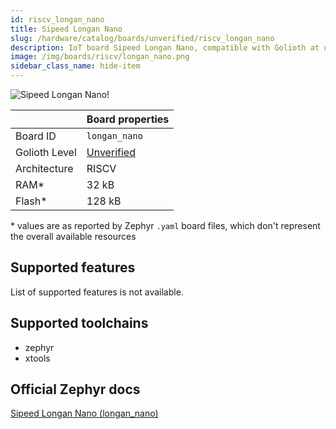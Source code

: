 ```yaml
---
id: riscv_longan_nano
title: Sipeed Longan Nano
slug: /hardware/catalog/boards/unverified/riscv_longan_nano
description: IoT board Sipeed Longan Nano, compatible with Golioth at unverified level.
image: /img/boards/riscv/longan_nano.png
sidebar_class_name: hide-item
---
```


[//]: # (This is an auto-generated file, do not edit! Changes to it will be lost upon re-generation)

![Sipeed Longan Nano!](/img/boards/riscv/longan_nano.png "Sipeed Longan Nano")

|                | Board properties     |
| -------------  | -------------------- |
| Board ID       | `longan_nano` |
| Golioth Level  | [Unverified](/hardware#unverified-boards) |
| Architecture   | RISCV |
| RAM*           | 32 kB |
| Flash*         | 128 kB |

\* values are as reported by Zephyr `.yaml` board files, which don't represent the overall available resources



## Supported features

List of supported features is not available.

## Supported toolchains

* zephyr
* xtools

## Official Zephyr docs

[Sipeed Longan Nano (longan_nano)](https://docs.zephyrproject.org/latest/boards/riscv/longan_nano/doc/index.html)
